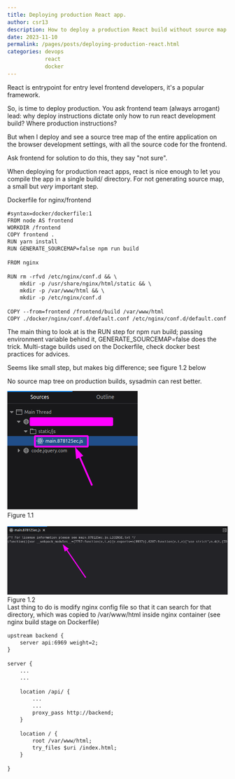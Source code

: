 ```yaml
---
title: Deploying production React app.
author: csr13
description: How to deploy a production React build without source map of the application.
date: 2023-11-10
permalink: /pages/posts/deploying-production-react.html
categories: devops
            react
            docker
---
```


React is entrypoint for entry level frontend developers, it's a popular framework.

So, is time to deploy production. You ask frontend team
(always arrogant) lead: why deploy instructions dictate only how to run react
development build? Where production instructions?

But when I deploy and see a source tree map of the entire
application on the browser development settings, with all the
source code for the frontend.

Ask frontend for solution to do this, they say "not sure".

When deploying for production react apps, react is nice
enough to let you compile the app in a single build/
directory. For not generating source map, a small but *very*
important step.

Dockerfile for nginx/frontend
```
#syntax=docker/dockerfile:1
FROM node AS frontend
WORKDIR /frontend
COPY frontend .
RUN yarn install
RUN GENERATE_SOURCEMAP=false npm run build

FROM nginx

RUN rm -rfvd /etc/nginx/conf.d && \
    mkdir -p /usr/share/nginx/html/static && \
    mkdir -p /var/www/html && \
    mkdir -p /etc/nginx/conf.d

COPY --from=frontend /frontend/build /var/www/html
COPY ./docker/nginx/conf.d/default.conf /etc/nginx/conf.d/default.conf
```
The main thing to look at is the RUN step for npm run build;
passing environment variable behind it,
GENERATE_SOURCEMAP=false does the trick. Multi-stage builds used
on the Dockerfile, check docker best practices for advices.

Seems like small step, but makes big difference; see figure
1.2 below

No source map tree on production builds, sysadmin can rest
better.
<div style="width: auto; overflow: auto;">
<figure style="margin: 0;">
<img src="/static/images/images/step-one.png">
<figcaption>Figure 1.1</figcaption>
</figure>
<br>
<figure style="margin: 0;">
<img width=auto src="/static/images/images/step-two.png">
<figcaption>Figure 1.2</figcaption>
</figure>
</div>
Last thing to do is modify nginx config file so that it can
search for that directory, which was copied to /var/www/html
inside nginx container (see nginx build stage on Dockerfile)

```
upstream backend {
    server api:6969 weight=2;
}

server {
    ...
    ...

    location /api/ {
        ...
        ...
        proxy_pass http://backend;
    }

    location / {
        root /var/www/html;
        try_files $uri /index.html;
    }

}
```
